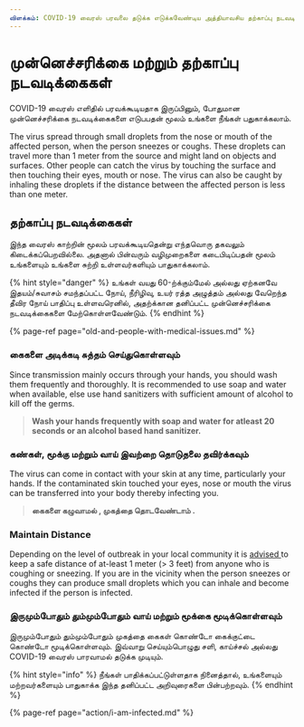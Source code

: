 ```yaml
---
விளக்கம்: COVID-19 வைரஸ் பரவலை தடுக்க எடுக்கவேண்டிய அத்தியாவசிய தற்காப்பு நடவடிக்கைகள்  
---
```


# முன்னெச்சரிக்கை மற்றும் தற்காப்பு நடவடிக்கைகள்

COVID-19 வைரஸ் எளிதில் பரவக்கூடியதாக இருப்பினும், போதுமான முன்னெச்சரிக்கை நடவடிக்கைகளை எடுபபதன் மூலம் உங்களை நீங்கள் பதுகாக்கலாம்.


The virus spread through small droplets from the nose or mouth of the affected person, when the person sneezes or coughs. These droplets can travel more than 1 meter from the source and might land on objects and surfaces. Other people can catch the virus by touching the surface and then touching their eyes, mouth or nose. The virus can also be caught by inhaling these droplets if the distance between the affected person is less than one meter.

## தற்காப்பு நடவடிக்கைகள் 

இந்த வைரஸ் காற்றின் மூலம் பரவக்கூடியதென்று எந்தவொரு தகவலும் கிடைக்கப்பெறவில்லை. அதனால் பின்வரும் வழிமுறைகளை கடைபிடிப்பதன் மூலம் உங்களையும் உங்களை சுற்றி உள்ளவர்களியும் பாதுகாக்கலாம்.

{% hint style="danger" %}
உங்கள் வயது 60-ற்க்கும்மேல் அல்லது ஏற்கனவே இதயம்/சுவாசம் சமந்தப்பட்ட நோய், நீரிழிவு, உயர் ரத்த அழுத்தம் அல்லது வேறெந்த தீவிர நோய் பாதிப்பு உள்ளவரெனில், அதற்க்கான தனிப்பட்ட முன்னெச்சரிக்கை நடவடிக்கைகளை மேற்கொள்ளவேண்டும்.
{% endhint %}

{% page-ref page="old-and-people-with-medical-issues.md" %}

### கைகளை அடிக்கடி சுத்தம் செய்துகொள்ளவும் 

Since transmission mainly occurs through your hands, you should wash them frequently and thoroughly. It is recommended to use soap and water when available, else use hand sanitizers with sufficient amount of alcohol to kill off the germs.

> **Wash your hands frequently with soap and water for atleast 20 seconds or an alcohol based hand sanitizer.**

### கண்கள், மூக்கு  மற்றும் வாய் இவற்றை தொடுதலை தவிர்க்கவும்

The virus can come in contact with your skin at any time, particularly your hands. If the contaminated skin touched your eyes, nose or mouth the virus can be transferred into your body thereby infecting you.

> **கைகளை கழுவாமல் , முகத்தை தொடவேண்டாம் .**

### **Maintain Distance**

Depending on the level of outbreak in your local community it is [advised ](https://www.who.int/emergencies/diseases/novel-coronavirus-2019/advice-for-public)to keep a safe distance of at-least 1 meter \(&gt; 3 feet\) from anyone who is coughing or sneezing. If you are in the vicinity when the person sneezes or coughs they can produce small droplets which you can inhale and become infected if the person is infected.

### இருமும்போதும் தும்மும்போதும் வாய் மற்றும் மூக்கை மூடிக்கொள்ளவும் 

இருமும்போதும் தும்மும்போதும் முகத்தை கைகள் கொண்டோ கைக்குட்டை கொண்டோ மூடிக்கொள்ளவும். இவ்வாறு செய்யும்பொழுது சளி, காய்ச்சல் அல்லது COVID-19 வைரஸ் பாரவாமல் தடுக்க முடியும்.

{% hint style="info" %}
நீங்கள் பாதிக்கப்பட்டுள்ளதாக நினைத்தால், உங்களையும் மற்றவர்களையும் பாதுகாக்க இந்த தனிப்பட்ட அறிவுரைகளை பின்பற்றவும்.
{% endhint %}

{% page-ref page="action/i-am-infected.md" %}

